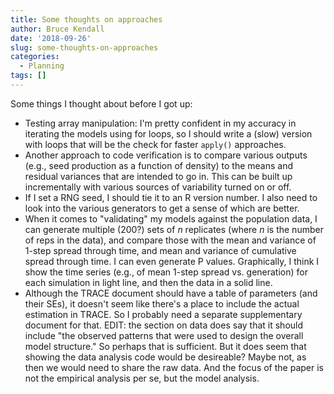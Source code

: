 ```yaml
---
title: Some thoughts on approaches
author: Bruce Kendall
date: '2018-09-26'
slug: some-thoughts-on-approaches
categories:
  - Planning
tags: []
---
```


Some things I thought about before I got up:

- Testing array manipulation: I'm pretty confident in my accuracy in iterating the models using for loops, so I should write a (slow) version with loops that will be the check for faster `apply()` approaches.
- Another approach to code verification is to compare various outputs (e.g., seed production as a function of density) to the means and residual variances that are intended to go in. This can be built up incrementally with various sources of variability turned on or off.
- If I set a RNG seed, I should tie it to an R version number. I also need to look into the various generators to get a sense of which are better.
- When it comes to "validating" my models against the population data, I can generate multiple (200?) sets of *n* replicates (where *n* is the number of reps in the data), and compare those with the mean and variance of 1-step spread through time, and mean and variance of cumulative spread through time. I can even generate P values. Graphically, I think I show the time series (e.g., of mean 1-step spread vs. generation) for each simulation in light line, and then the data in a solid line.
- Although the TRACE document should have a table of parameters (and their SEs), it doesn't seem like there's a place to include the actual estimation in TRACE. So I probably need a separate supplementary document for that. EDIT: the section on data does say that it should include "the observed patterns that were used to design the overall model structure." So perhaps that is sufficient. But it does seem that showing the data analysis code would be desireable? Maybe not, as then we would need to share the raw data. And the focus of the paper is not the empirical analysis per se, but the model analysis.
